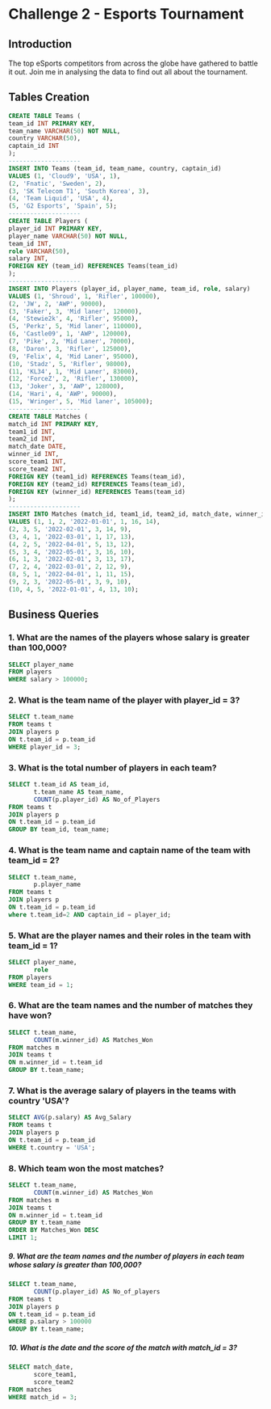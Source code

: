 # Challenge 2 - Esports Tournament

## Introduction
The top eSports competitors from across the globe have gathered to battle it out. Join me in analysing the data to find out all about the tournament.

## Tables Creation
```sql
CREATE TABLE Teams (
team_id INT PRIMARY KEY,
team_name VARCHAR(50) NOT NULL,
country VARCHAR(50),
captain_id INT
);
--------------------
INSERT INTO Teams (team_id, team_name, country, captain_id)
VALUES (1, 'Cloud9', 'USA', 1),
(2, 'Fnatic', 'Sweden', 2),
(3, 'SK Telecom T1', 'South Korea', 3),
(4, 'Team Liquid', 'USA', 4),
(5, 'G2 Esports', 'Spain', 5);
--------------------
CREATE TABLE Players (
player_id INT PRIMARY KEY,
player_name VARCHAR(50) NOT NULL,
team_id INT,
role VARCHAR(50),
salary INT,
FOREIGN KEY (team_id) REFERENCES Teams(team_id)
);
--------------------
INSERT INTO Players (player_id, player_name, team_id, role, salary)
VALUES (1, 'Shroud', 1, 'Rifler', 100000),
(2, 'JW', 2, 'AWP', 90000),
(3, 'Faker', 3, 'Mid laner', 120000),
(4, 'Stewie2k', 4, 'Rifler', 95000),
(5, 'Perkz', 5, 'Mid laner', 110000),
(6, 'Castle09', 1, 'AWP', 120000),
(7, 'Pike', 2, 'Mid Laner', 70000),
(8, 'Daron', 3, 'Rifler', 125000),
(9, 'Felix', 4, 'Mid Laner', 95000),
(10, 'Stadz', 5, 'Rifler', 98000),
(11, 'KL34', 1, 'Mid Laner', 83000),
(12, 'ForceZ', 2, 'Rifler', 130000),
(13, 'Joker', 3, 'AWP', 128000),
(14, 'Hari', 4, 'AWP', 90000),
(15, 'Wringer', 5, 'Mid laner', 105000);
--------------------
CREATE TABLE Matches (
match_id INT PRIMARY KEY,
team1_id INT,
team2_id INT,
match_date DATE,
winner_id INT,
score_team1 INT,
score_team2 INT,
FOREIGN KEY (team1_id) REFERENCES Teams(team_id),
FOREIGN KEY (team2_id) REFERENCES Teams(team_id),
FOREIGN KEY (winner_id) REFERENCES Teams(team_id)
);
--------------------
INSERT INTO Matches (match_id, team1_id, team2_id, match_date, winner_id, score_team1, score_team2)
VALUES (1, 1, 2, '2022-01-01', 1, 16, 14),
(2, 3, 5, '2022-02-01', 3, 14, 9),
(3, 4, 1, '2022-03-01', 1, 17, 13),
(4, 2, 5, '2022-04-01', 5, 13, 12),
(5, 3, 4, '2022-05-01', 3, 16, 10),
(6, 1, 3, '2022-02-01', 3, 13, 17),
(7, 2, 4, '2022-03-01', 2, 12, 9),
(8, 5, 1, '2022-04-01', 1, 11, 15),
(9, 2, 3, '2022-05-01', 3, 9, 10),
(10, 4, 5, '2022-01-01', 4, 13, 10);
```

## Business Queries

### 1. What are the names of the players whose salary is greater than 100,000?
```sql
SELECT player_name
FROM players
WHERE salary > 100000;
```
### 2. What is the team name of the player with player_id = 3?
```sql
SELECT t.team_name
FROM teams t
JOIN players p 
ON t.team_id = p.team_id
WHERE player_id = 3;
```
### 3. What is the total number of players in each team?
```sql
SELECT t.team_id AS team_id,
       t.team_name AS team_name,
       COUNT(p.player_id) AS No_of_Players
FROM teams t
JOIN players p 
ON t.team_id = p.team_id
GROUP BY team_id, team_name;
```
### 4. What is the team name and captain name of the team with team_id = 2?
```sql
SELECT t.team_name,
	   p.player_name
FROM teams t
JOIN players p 
ON t.team_id = p.team_id
where t.team_id=2 AND captain_id = player_id;
```
### 5. What are the player names and their roles in the team with team_id = 1?
```sql
SELECT player_name,
       role
FROM players
WHERE team_id = 1;
```
### 6. What are the team names and the number of matches they have won?
```sql
SELECT t.team_name, 
       COUNT(m.winner_id) AS Matches_Won
FROM matches m
JOIN teams t
ON m.winner_id = t.team_id
GROUP BY t.team_name;
```
### 7. What is the average salary of players in the teams with country 'USA'?
```sql
SELECT AVG(p.salary) AS Avg_Salary
FROM teams t 
JOIN players p 
ON t.team_id = p.team_id
WHERE t.country = 'USA';
```
### 8. Which team won the most matches?
```sql
SELECT t.team_name, 
       COUNT(m.winner_id) AS Matches_Won
FROM matches m
JOIN teams t
ON m.winner_id = t.team_id
GROUP BY t.team_name
ORDER BY Matches_Won DESC
LIMIT 1;
```
##### 9. What are the team names and the number of players in each team whose salary is greater than 100,000?
```sql
SELECT t.team_name,
	   COUNT(p.player_id) AS No_of_players
FROM teams t
JOIN players p 
ON t.team_id = p.team_id
WHERE p.salary > 100000
GROUP BY t.team_name;
```
##### 10. What is the date and the score of the match with match_id = 3?
```sql
SELECT match_date,
       score_team1,
       score_team2
FROM matches
WHERE match_id = 3;
```

